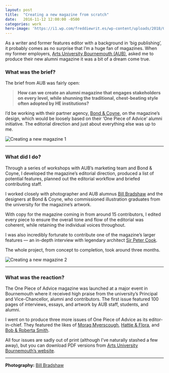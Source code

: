 ```yaml
---
layout: post
title:  "Creating a new magazine from scratch"
date:   2016-11-12 12:00:00 -0500
categories: work
hero-image: 'https://i1.wp.com/freddiewrit.es/wp-content/uploads/2018/02/OPOA_2.jpg?w=1500&ssl=1'
---
```

As a writer and former features editor with a background in ‘big publishing’, it probably comes as no surprise that I’m a huge fan of magazines. When my former employers, [Arts University Bournemouth (AUB)](https://aub.ac.uk/), asked me to produce their new alumni magazine it was a bit of a dream come true.

### What was the brief?

The brief from AUB was fairly open:

> **How can we create an alumni magazine that engages stakeholders on every level, while shunning the traditional, chest-beating style often adopted by HE institutions?**

I’d be working with their partner agency, [Bond & Coyne](https://bondandcoyne.co.uk/), on the magazine’s design, which would be loosely based on their ‘One Piece of Advice’ alumni initiative. The editorial direction and just about everything else was up to me.

![Creating a new magazine 1](https://i0.wp.com/freddiewrit.es/wp-content/uploads/2016/04/OPOA_4.jpg?w=1120&ssl=1 'Creating a new magazine')

---------------

### What did I do?

Through a series of workshops with AUB’s marketing team and Bond & Coyne, I developed the magazine’s editorial direction, produced a list of potential features, planned out the editorial workflow and briefed contributing staff.

I worked closely with photographer and AUB alumnus [Bill Bradshaw](https://www.billbradshaw.co.uk/) and the designers at Bond & Coyne, who commissioned illustration graduates from the university for the magazine’s artwork.

With copy for the magazine coming in from around 15 contributors, I edited every piece to ensure the overall tone and flow of the editorial was coherent, while retaining the individual voices throughout.

I was also incredibly fortunate to contribute one of the magazine’s larger features — an in-depth interview with legendary architect [Sir Peter Cook](http://www.crab-studio.com/peter-cook.html).

The whole project, from concept to completion, took around three months.

![Creating a new magazine 2](https://i0.wp.com/freddiewrit.es/wp-content/uploads/2016/04/OPOA_3.jpg?w=1120&ssl=1 'Creating a new magazine')

---------------

### What was the reaction?

The One Piece of Advice magazine was launched at a major event in Bournemouth where it received high praise from the university’s Principal and Vice-Chancellor, alumni and contributors. The first issue featured 100 pages of interviews, essays, and artwork by AUB staff, students, and alumni.

I went on to produce three more issues of One Piece of Advice as its editor-in-chief. They featured the likes of [Morag Myerscough](http://www.studiomyerscough.com/), [Hattie & Flora](http://hattieandflora.co.uk/), and [Bob & Roberta Smith](http://bobandrobertasmith.co.uk/).

All four issues are sadly out of print (although I’ve naturally stashed a few away), but you can download PDF versions from [Arts University Bournemouth’s website](https://aub.ac.uk/alumni/piece-advice/).

---------------

**Photography:** [Bill Bradshaw](https://www.billbradshaw.co.uk/)
